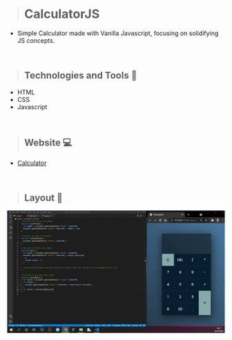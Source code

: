 ># CalculatorJS

+ Simple Calculator made with Vanilla Javascript, focusing on solidifying JS concepts. 
 
<br>

>## Technologies and Tools 🧰
+ HTML
+ CSS
+ Javascript

<br>

>## Website 💻
+ [Calculator](https://calculator-vanillajs-project.netlify.app/)

<br>

>## Layout 🎥

<img src="https://github.com/giselle-ferreira/CalculatorJS/blob/main/assets/calc2.gif" />

